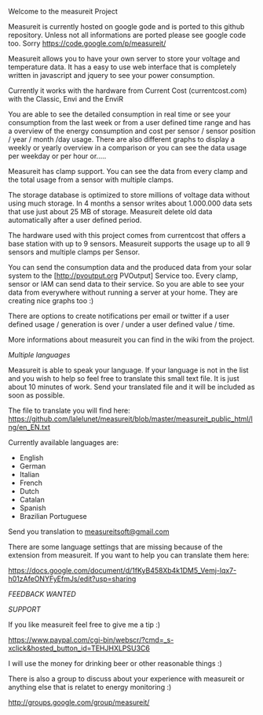Welcome to the measureit Project

Measureit is currently hosted on google gode and is ported to this github repository. Unless not all informations are ported please see google code too. Sorry
https://code.google.com/p/measureit/

Measureit allows you to have your own server to store your voltage and temperature data. It has a  easy to use web interface that is completely written in javascript and jquery to see your power consumption.

Currently it works with the hardware from Current Cost (currentcost.com) with the Classic, Envi and the EnviR

You are able to see the detailed consumption in real time or see your consumption from the last week or from a user defined time range and has a overview of the energy consumption and cost per sensor / sensor position / year / month /day usage. There are also different graphs to display a weekly or yearly overview in a comparison or you can see the data usage per weekday or per hour or.....

Measureit has clamp support. You can see the data from every clamp and the total usage from a sensor with multiple clamps.

The storage database is optimized to store millions of voltage data without using much storage. In 4 months a sensor writes about 1.000.000 data sets that use just about 25 MB of storage. Measureit delete old data automatically after a user defined period.

The hardware used with this project comes from currentcost that offers a base station with up to 9 sensors. Measureit supports the usage up to all 9 sensors and multiple clamps per Sensor.

You can send the consumption data and the produced data from your solar system to the [http://pvoutput.org PVOutput] Service too. Every clamp, sensor or IAM can send data to their service. So you are able to see your data from everywhere without running a server at your home. They are creating nice graphs too :)

There are options to create notifications per email or twitter if a user defined usage / generation is over / under a user defined value / time. 

More informations about measureit you can find in the wiki from the project.


*Multiple languages*

Measureit is able to speak your language. If your language is not in the list and you wish to help so feel free to translate this small text file. It is just about 10 minutes of work. Send your translated file and it will be included as soon as possible.

The file to translate you will find here:
https://github.com/lalelunet/measureit/blob/master/measureit_public_html/lng/en_EN.txt

Currently available languages are:
  * English
  * German
  * Italian
  * French
  * Dutch
  * Catalan
  * Spanish
  * Brazilian Portuguese

Send you translation to measureitsoft@gmail.com

There are some language settings that are missing because of the extension from measureit. If you want to help you can translate them here:

https://docs.google.com/document/d/1fKyB458Xb4k1DM5_Vemj-lqx7-h01zAfeONYFyEfmJs/edit?usp=sharing


*FEEDBACK WANTED*

*SUPPORT*

If you like measureit feel free to give me a tip  :)

https://www.paypal.com/cgi-bin/webscr/?cmd=_s-xclick&hosted_button_id=TEHJHXLPSU3C6


I will use the money for drinking beer or other reasonable things :)

There is also a group to discuss about your experience with measureit or anything else that is relatet to energy monitoring :)

http://groups.google.com/group/measureit/
